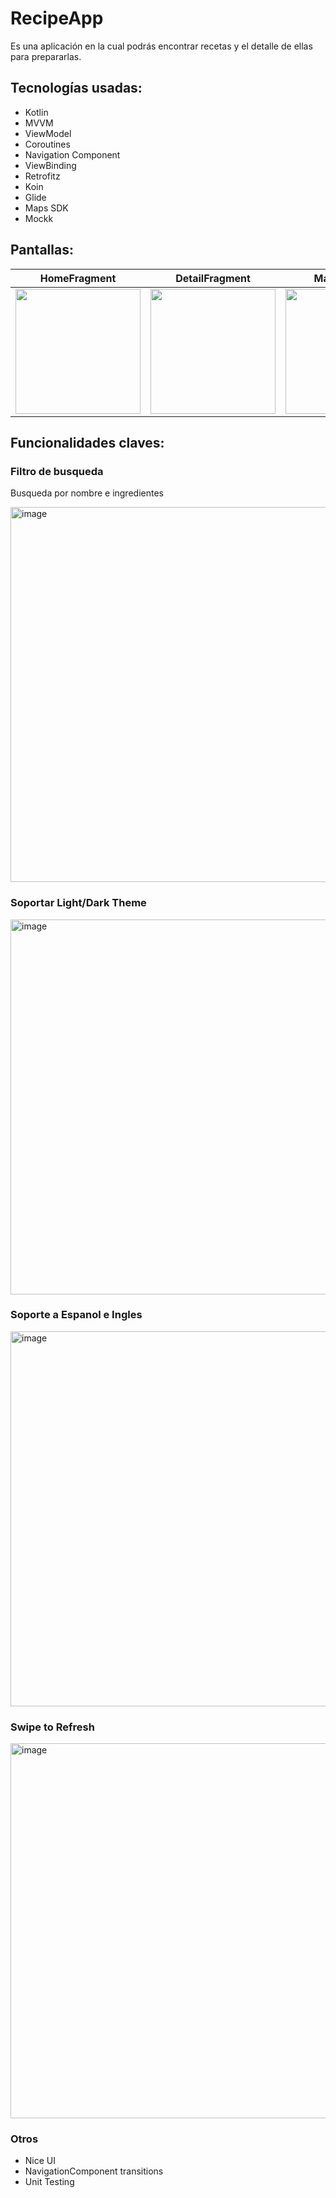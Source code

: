 
# RecipeApp

Es una aplicación en la cual podrás encontrar recetas y el detalle de ellas para prepararlas.



## Tecnologías usadas:
- Kotlin
- MVVM
- ViewModel
- Coroutines
- Navigation Component
- ViewBinding
- Retrofitz
- Koin
- Glide
- Maps SDK
- Mockk

## Pantallas:
| HomeFragment | DetailFragment | MapFragment |
| --- | --- | --- |
| <img width="200" src="https://user-images.githubusercontent.com/71225795/205558331-770a2ce2-381b-4cc4-8f72-481c6b3747d4.png"/> | <img width="200" src="https://user-images.githubusercontent.com/71225795/205558708-95cab090-e386-49ee-9d2b-d3919d16738e.png"/> | <img width="200" src="https://user-images.githubusercontent.com/71225795/205558738-749c6c0b-f5cd-42bd-a703-64266ad4c7ba.png"/> |


## Funcionalidades claves:

### Filtro de busqueda
Busqueda por nombre e ingredientes

<img width="600" alt="image" src="https://user-images.githubusercontent.com/71225795/205559798-93f175a8-d06b-4c6f-8a49-376e0f0338bd.png">

### Soportar Light/Dark Theme
<img width="600" alt="image" src="https://user-images.githubusercontent.com/71225795/205560624-4df36ec4-2008-44fd-a138-72e975354e76.png">

### Soporte a Espanol e Ingles
<img width="600" alt="image" src="https://user-images.githubusercontent.com/71225795/205560054-70d685b4-067f-4ccb-8f89-f357ca3164e1.png">

### Swipe to Refresh
<img width="600" alt="image" src="https://user-images.githubusercontent.com/71225795/205560138-4a578576-5f9e-4119-9ce3-8c48a25e6dfc.png">

### Otros
- Nice UI
- NavigationComponent transitions
- Unit Testing

